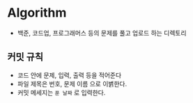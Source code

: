 # Algorithm
- 백준, 코드업, 프로그래머스 등의 문제를 풀고 업로드 하는 디렉토리
## 커밋 규칙
- 코드 안에 문제, 입력, 출력 등을 적어준다
- 파일 제목은 번호, 문제 이름 으로 이볅한다.
- 커밋 메세지는 `푼 날짜` 로 입력한다.
